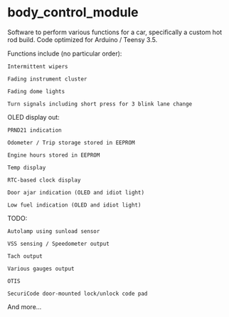 # body_control_module

Software to perform various functions for a car, specifically a custom hot rod build. Code optimized for Arduino / Teensy 3.5.


Functions include (no particular order):

	Intermittent wipers

	Fading instrument cluster

	Fading dome lights

	Turn signals including short press for 3 blink lane change

OLED display out:

	PRND21 indication

	Odometer / Trip storage stored in EEPROM

	Engine hours stored in EEPROM

	Temp display

	RTC-based clock display

	Door ajar indication (OLED and idiot light)

	Low fuel indication (OLED and idiot light)



TODO:

	Autolamp using sunload sensor

	VSS sensing / Speedometer output

	Tach output

	Various gauges output

	OTIS

	SecuriCode door-mounted lock/unlock code pad

And more...
